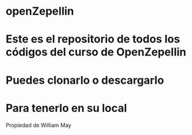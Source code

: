 # openZepellin
# Este es el repositorio de todos los códigos del curso de OpenZepellin 
# Puedes clonarlo o descargarlo 
# Para tenerlo en su local

Propiedad de William May
